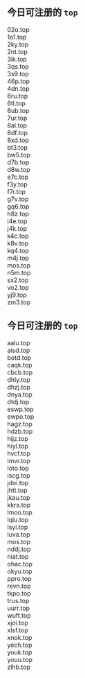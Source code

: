 
## 今日可注册的 `top`
>
02o.top   
1o1.top   
2ky.top   
2nt.top   
3ik.top   
3qs.top   
3s9.top   
46p.top   
4dn.top   
6ru.top   
6tl.top   
6ub.top   
7ur.top   
8al.top   
8df.top   
8xd.top   
bt3.top   
bw5.top   
d7b.top   
d8w.top   
e7c.top   
f3y.top   
f7r.top   
g7v.top   
gq6.top   
h8z.top   
i4e.top   
j4k.top   
k4c.top   
k8v.top   
kq4.top   
m4j.top   
mos.top   
n5m.top   
sx2.top   
vo2.top   
yj9.top   
zm3.top   


## 今日可注册的 `top`
>
aalu.top   
aisd.top   
botd.top   
caqk.top   
cbcb.top   
dhly.top   
dhzj.top   
dnya.top   
dtdj.top   
eswp.top   
ewpo.top   
hagz.top   
hdzb.top   
hijz.top   
hiyl.top   
hvcf.top   
imvr.top   
ioto.top   
iscg.top   
jdoi.top   
jhtt.top   
jkau.top   
kkra.top   
lmoo.top   
lqiu.top   
lsyi.top   
luva.top   
mos.top   
nddj.top   
niat.top   
ohac.top   
okyu.top   
ppro.top   
revn.top   
tkpo.top   
trus.top   
uurr.top   
wuft.top   
xjoi.top   
xlsf.top   
xnok.top   
yech.top   
youk.top   
youu.top   
zlhb.top   

